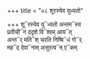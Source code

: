 +++
title = "०८ शूरस्येव युध्यतो"

+++
शू᳓रस्येव यु᳓ध्यतो अन्तम᳓स्य  
प्रतीची᳓नं ददृशे वि᳓श्वम् आय᳓त्  
अन्त᳓र् मति᳓श् चरति निष्षि᳓धं गो᳓र्  
मह᳓द् देवा᳓नाम् असुरत्व᳓म् ए᳓कम्